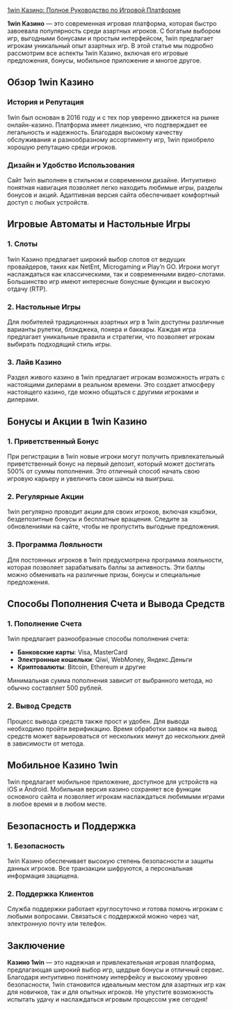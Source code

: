 [1win Казино: Полное Руководство по Игровой Платформе](https://brandplay.link/9sD8CZLQ)

**1win Казино** — это современная игровая платформа, которая быстро завоевала популярность среди азартных игроков. С богатым выбором игр, выгодными бонусами и простым интерфейсом, 1win предлагает игрокам уникальный опыт азартных игр. В этой статье мы подробно рассмотрим все аспекты 1win Казино, включая его игровые предложения, бонусы, мобильное приложение и многое другое.

## Обзор 1win Казино

### История и Репутация

1win был основан в 2016 году и с тех пор уверенно движется на рынке онлайн-казино. Платформа имеет лицензию, что подтверждает ее легальность и надежность. Благодаря высокому качеству обслуживания и разнообразному ассортименту игр, 1win приобрело хорошую репутацию среди игроков.

### Дизайн и Удобство Использования

Сайт 1win выполнен в стильном и современном дизайне. Интуитивно понятная навигация позволяет легко находить любимые игры, разделы бонусов и акций. Адаптивная версия сайта обеспечивает комфортный доступ с любых устройств.

## Игровые Автоматы и Настольные Игры

### 1. Слоты

1win Казино предлагает широкий выбор слотов от ведущих провайдеров, таких как NetEnt, Microgaming и Play’n GO. Игроки могут наслаждаться как классическими, так и современными видео-слотами. Большинство игр имеют интересные бонусные функции и высокую отдачу (RTP).

### 2. Настольные Игры

Для любителей традиционных азартных игр в 1win доступны различные варианты рулетки, блэкджека, покера и баккары. Каждая игра предлагает уникальные правила и стратегии, что позволяет игрокам выбирать подходящий стиль игры.

### 3. Лайв Казино

Раздел живого казино в 1win предлагает игрокам возможность играть с настоящими дилерами в реальном времени. Это создает атмосферу настоящего казино, где можно общаться с другими игроками и дилерами.

## Бонусы и Акции в 1win Казино

### 1. Приветственный Бонус

При регистрации в 1win новые игроки могут получить привлекательный приветственный бонус на первый депозит, который может достигать 500% от суммы пополнения. Это отличный способ начать свою игровую карьеру и увеличить свои шансы на выигрыш.

### 2. Регулярные Акции

1win регулярно проводит акции для своих игроков, включая кэшбэки, бездепозитные бонусы и бесплатные вращения. Следите за обновлениями на сайте, чтобы не пропустить выгодные предложения.

### 3. Программа Лояльности

Для постоянных игроков в 1win предусмотрена программа лояльности, которая позволяет зарабатывать баллы за активность. Эти баллы можно обменивать на различные призы, бонусы и специальные предложения.

## Способы Пополнения Счета и Вывода Средств

### 1. Пополнение Счета

1win предлагает разнообразные способы пополнения счета:

* **Банковские карты**: Visa, MasterCard
* **Электронные кошельки**: Qiwi, WebMoney, Яндекс.Деньги
* **Криптовалюты**: Bitcoin, Ethereum и другие

Минимальная сумма пополнения зависит от выбранного метода, но обычно составляет 500 рублей.

### 2. Вывод Средств

Процесс вывода средств также прост и удобен. Для вывода необходимо пройти верификацию. Время обработки заявок на вывод средств может варьироваться от нескольких минут до нескольких дней в зависимости от метода.

## Мобильное Казино 1win

1win предлагает мобильное приложение, доступное для устройств на iOS и Android. Мобильная версия казино сохраняет все функции основного сайта и позволяет игрокам наслаждаться любимыми играми в любое время и в любом месте.

## Безопасность и Поддержка

### 1. Безопасность

1win Казино обеспечивает высокую степень безопасности и защиты данных игроков. Все транзакции шифруются, а персональная информация защищена.

### 2. Поддержка Клиентов

Служба поддержки работает круглосуточно и готова помочь игрокам с любыми вопросами. Связаться с поддержкой можно через чат, электронную почту или телефон.

## Заключение

**Казино 1win** — это надежная и привлекательная игровая платформа, предлагающая широкий выбор игр, щедрые бонусы и отличный сервис. Благодаря интуитивно понятному интерфейсу и высокому уровню безопасности, 1win становится идеальным местом для азартных игр как для новичков, так и для опытных игроков. Не упустите возможность испытать удачу и наслаждаться игровым процессом уже сегодня!
